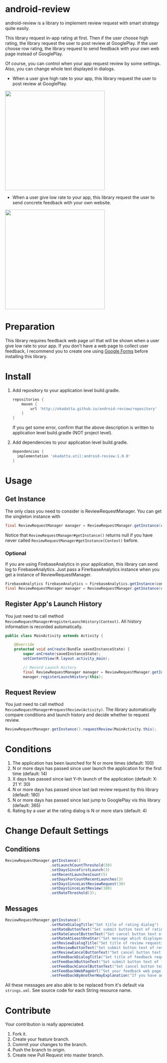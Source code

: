 # android-review

android-review is a library to implement review request with smart strategy quite easily.

This library request in-app rating at first. Then if the user choose high rating, the library request the user to post review at GooglePlay. If the user choose row rating, the library request to send feedback with your own web page instead of GooglePlay.

Of course, you can control when your app request review by some settings. Also, you can change whole text displayed in dialogs.

- When a user give high rate to your app, this library request the user to post review at GooglePlay.
<img src="https://okadatta.github.io/android-review/review.gif" width="320">

- When a user give low rate to your app, this library request the user to send concrete feedback with your own website.
<img src="https://okadatta.github.io/android-review/feedback.gif" width="320">

# Preparation

This library requires feedback web page url that will be shown when a user give low rate to your app.
If you don't have a web page to collect user feedback, I recommend you to create one using [Google Forms](https://docs.google.com/forms/) before installing this library.

# Install

1. Add repository to your application level build.gradle.

    ```groovy
    repositories {
        maven {
            url 'http://okadatta.github.io/android-review/repository'
        }
    }
    ```

    If you get some error, confirm that the above description is written to application level build.gradle (NOT project level).

2. Add dependencies to your application level build.gradle.

    ```groovy
    dependencies {
      implementation 'okadatta.util:android-review:1.0.0'
    }
    ```

# Usage

## Get Instance

The only class you need to consider is ReviewRequestManager. You can get the singleton instance with

```java
final ReviewRequestManager manager = ReviewRequestManager.getInstance(context);
```

Notice that ```ReviewRequestManager#getInstance()``` returns null if you have never called ```ReviewRequestManager#getInstance(Context)``` before.

### Optional

If you are using FirebaseAnalytics in your application, this library can send log to FirebaseAnalytics.
Just pass a FirerbaseAnalytics instance when you get a instance of ReviewRequestManager.

```java
FirebaseAnalytics firebaseAnalytics = FirebaseAnalytics.getInstance(context);
final ReviewRequestManager manager = ReviewRequestManager.getInstance(context, firebaseAnalytics);
```

## Register App's Launch History

You just need to call method ```ReviewRequestManager#registerLaunchHistory(Context)```. All history information is recorded automatically.

```java
public class MainActivity extends Activity {

    @Override
    protected void onCreate(Bundle savedInstanceState) {
        super.onCreate(savedInstanceState);
        setContentView(R.layout.activity_main);

        // Record Launch History
        final ReviewRequestManager manager = ReviewRequestManager.getInstance(this);
        manager.registerLaunchHistory(this);
```

## Request Review

You just need to call method ```ReviewRequestManager#requestReview(Activity)```. The library automatically compare conditions and launch history and decide whether to request review.

```java
ReviewRequestManager.getInstance().requestReview(MainActivity.this);
```

# Conditions

1. The application has been launched for N or more times (default: 100)
1. N or more days has passed since user launch the application for the first time (default: 14)
1. X days has passed since last Y-th launch of the application (default: X: 21 Y: 30)
1. N or more days has passed since last last review request by this library (default: 180)
1. N or more days has passed since last jump to GooglePlay vis this library (default: 365)
1. Rating by a user at the rating dialog is N or more stars (default: 4)

# Change Default Settings

## Conditions

```java
ReviewRequestManager.getInstance()
                    .setLaunchCountThreshold(50)
                    .setDaysSinceFirstLaunch(3)
                    .setRecentLaunchesCount(5)
                    .setDaysForCountRecentLaunches(3)
                    .setDaysSinceLastReviewRequest(30)
                    .setDaysSinceLastReview(180)
                    .setRateThreshold(3);
```

## Messages

```java
ReviewRequestManager.getInstance()
                    .setRateDialogTitle("Set title of rating dialog")
                    .setRateButtonText("Set submit button text of rating dialog")
                    .setRateCancelButtonText("Set cancel button text of rating dialog")
                    .setRateAtLeastOneStar("Set message which displayed when user press submit button without choosing any rate")
                    .setReviewDialogTitle("Set title of review requesting dialog")
                    .setReviewButtonText("Set submit button text of review requesting dialog")
                    .setReviewCancelButtonText("Set cancel button text of review requesting dialog")
                    .setFeedbackDialogTitle("Set title of feedback requesting dialog")
                    .setFeedbackButtonText("Set submit button text of feedback requesting dialog")
                    .setFeedbackCancelButtonText("Set cancel button text of feedback requesting dialog")
                    .setFeedbackWebPageUrl("Set your feedback web page url")
                    .setFeedbackByAnotherWayExplanation("If you have another way to access feedback url in your application, explain that here to notify user via Toast");
```

All these messages are also able to be replaced from it's default via ```strings.xml```.
See source code for each String resource name.

# Contribute

Your contribution is really appreciated.

1. Fork it.
1. Create your feature branch.
1. Commit your changes to the branch.
1. Push the branch to origin.
1. Create new Pull Request into master branch.
